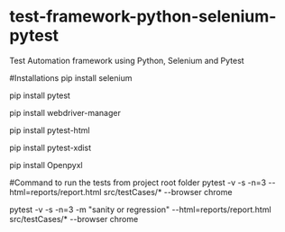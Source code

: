 # test-framework-python-selenium-pytest
Test Automation framework using Python, Selenium and Pytest

#Installations
pip install selenium

pip install pytest

pip install webdriver-manager

pip install pytest-html

pip install pytest-xdist

pip install Openpyxl


#Command to run the tests from project root folder
pytest -v -s -n=3 --html=reports/report.html src/testCases/* --browser chrome

pytest -v -s -n=3 -m "sanity or regression" --html=reports/report.html src/testCases/* --browser chrome
